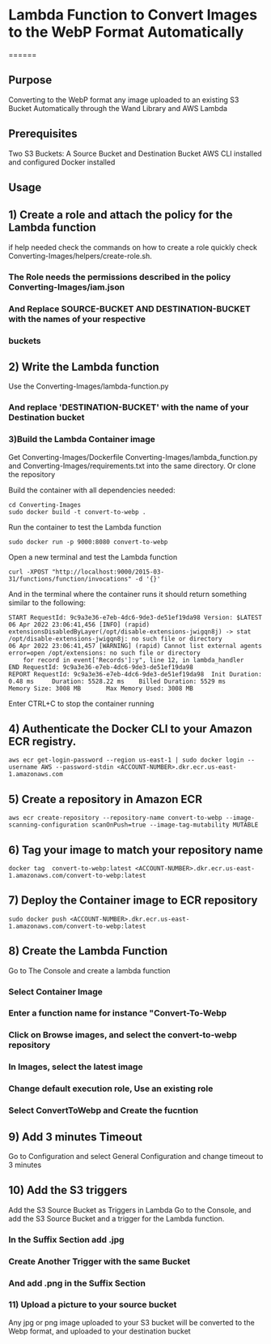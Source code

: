 # Lambda Function to Convert Images to the WebP Format Automatically
======

## Purpose

Converting to the WebP format any image uploaded to an existing S3 Bucket 
Automatically through the Wand Library and AWS Lambda

## Prerequisites 

Two S3 Buckets: A Source Bucket and  Destination Bucket
AWS CLI installed and configured
Docker installed

## Usage


## 1) Create a role and attach the policy for the Lambda function 
if help needed check the commands on how to create a role quickly 
check Converting-Images/helpers/create-role.sh.
### The Role needs the permissions described in the policy Converting-Images/iam.json
### And Replace SOURCE-BUCKET AND DESTINATION-BUCKET with the names of your respective
### buckets

## 2) Write the Lambda function
Use the Converting-Images/lambda-function.py 
### And replace 'DESTINATION-BUCKET' with the name of your Destination bucket

### 3)Build the Lambda Container image
Get Converting-Images/Dockerfile Converting-Images/lambda_function.py and 
Converting-Images/requirements.txt into the same directory. Or clone the 
repository

Build the container with all dependencies needed:
```
cd Converting-Images
sudo docker build -t convert-to-webp .
```
Run the container to test the Lambda function 
```
sudo docker run -p 9000:8080 convert-to-webp
```
Open a new terminal and test the Lambda function 
```
curl -XPOST "http://localhost:9000/2015-03-31/functions/function/invocations" -d '{}'
```
And in the terminal where the container runs it should return something similar to the following:
```
START RequestId: 9c9a3e36-e7eb-4dc6-9de3-de51ef19da98 Version: $LATEST
06 Apr 2022 23:06:41,456 [INFO] (rapid) extensionsDisabledByLayer(/opt/disable-extensions-jwigqn8j) -> stat /opt/disable-extensions-jwigqn8j: no such file or directory
06 Apr 2022 23:06:41,457 [WARNING] (rapid) Cannot list external agents error=open /opt/extensions: no such file or directory
    for record in event['Records']:y", line 12, in lambda_handler
END RequestId: 9c9a3e36-e7eb-4dc6-9de3-de51ef19da98
REPORT RequestId: 9c9a3e36-e7eb-4dc6-9de3-de51ef19da98  Init Duration: 0.48 ms     Duration: 5528.22 ms    Billed Duration: 5529 ms        Memory Size: 3008 MB       Max Memory Used: 3008 MB
```
Enter CTRL+C  to stop the container running

## 4) Authenticate the Docker CLI to your Amazon ECR registry.
```
aws ecr get-login-password --region us-east-1 | sudo docker login --username AWS --password-stdin <ACCOUNT-NUMBER>.dkr.ecr.us-east-1.amazonaws.com    
```
## 5) Create a repository in Amazon ECR 
```
aws ecr create-repository --repository-name convert-to-webp --image-scanning-configuration scanOnPush=true --image-tag-mutability MUTABLE
```
## 6) Tag your image to match your repository name
```
docker tag  convert-to-webp:latest <ACCOUNT-NUMBER>.dkr.ecr.us-east-1.amazonaws.com/convert-to-webp:latest
```
## 7) Deploy the Container image to ECR repository
```
sudo docker push <ACCOUNT-NUMBER>.dkr.ecr.us-east-1.amazonaws.com/convert-to-webp:latest
```
## 8) Create the Lambda Function
Go to The Console and create a lambda function
### Select Container Image
### Enter a function name for instance "Convert-To-Webp
### Click on Browse images, and select the convert-to-webp repository
### In Images, select the latest image
### Change default execution role, Use an existing role
### Select ConvertToWebp and Create the fucntion
## 9) Add 3 minutes Timeout
Go to Configuration and select General Configuration 
and change timeout to 3 minutes  
## 10) Add the S3 triggers
Add the S3 Source Bucket as Triggers in Lambda
Go to the Console, and add the S3 Source Bucket and a trigger for the Lambda function.
### In the Suffix Section add .jpg
### Create Another Trigger with the same Bucket 
### And add .png in the Suffix Section
### 11) Upload a picture to your source bucket
Any jpg or png image uploaded to your S3 bucket will be converted to the Webp format,
and uploaded to your destination bucket